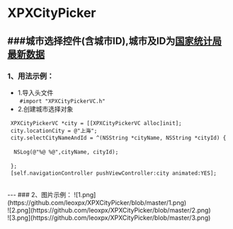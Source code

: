 # XPXCityPicker
###城市选择控件(含城市ID),城市及ID为[国家统计局最新数据](http://www.stats.gov.cn/tjsj/tjbz/xzqhdm/201608/t20160809_1386477.html)<br>
---
### 1、用法示例：
* 1.导入头文件<br>
  `#import "XPXCityPickerVC.h"`<br>
* 2.创建城市选择对象<br>
```
 XPXCityPickerVC *city = [[XPXCityPickerVC alloc]init];
 city.locationCity = @"上海";
 city.selectCityNameAndId = ^(NSString *cityName, NSString *cityId) {
  
  NSLog(@"%@ %@",cityName, cityId);
  
 };
 [self.navigationController pushViewController:city animated:YES];
```
<br>
---
### 2、图片示例：
![1.png](https://github.com/leoxpx/XPXCityPicker/blob/master/1.png)<br />
![2.png](https://github.com/leoxpx/XPXCityPicker/blob/master/2.png)<br />
![3.png](https://github.com/leoxpx/XPXCityPicker/blob/master/3.png)<br />
